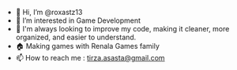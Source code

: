 - 👋 Hi, I’m @roxastz13
- 👀 I’m interested in Game Development
- 🌱 I'm always looking to improve my code, making it cleaner, more organized, and easier to understand.
- :house: Making games with Renala Games family
- 📫 How to reach me : tirza.asasta@gmail.com

<!---
roxastz13/roxastz13 is a ✨ special ✨ repository because its `README.md` (this file) appears on your GitHub profile.
You can click the Preview link to take a look at your changes.
--->

